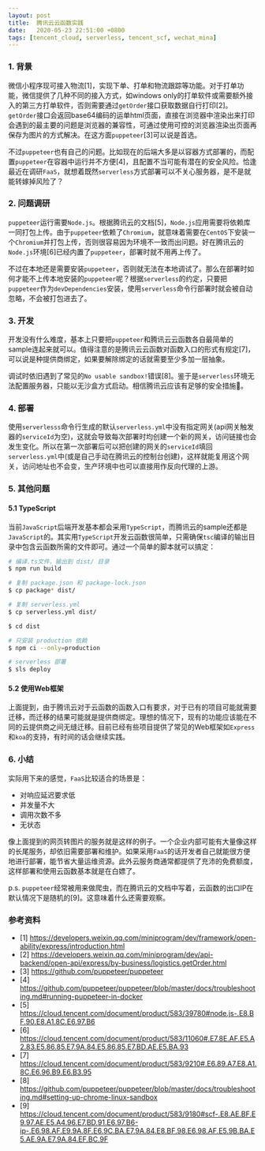 ```yaml
---
layout: post
title:  腾讯云云函数实践
date:   2020-05-23 22:51:00 +0800
tags: [tencent_cloud, serverless, tencent_scf, wechat_mina]
---
```


### 1. 背景

微信小程序现可接入物流[1]，实现下单、打单和物流跟踪等功能。对于打单功能，微信提供了几种不同的接入方式，如windows only的打单软件或需要额外接入的第三方打单软件，否则需要通过`getOrder`接口获取数据自行打印[2]。`getOrder`接口会返回base64编码的运单html页面，直接在浏览器中渲染出来打印会遇到的最主要的问题是浏览器的兼容性，可通过使用可控的浏览器渲染出页面再保存为图片的方式解决。在这方面`puppeteer`[3]可以说是首选。

不过`puppeteer`也有自己的问题。比如现在的后端大多是以容器方式部署的，而配置`puppeteer`在容器中运行并不方便[4]，且配置不当可能有潜在的安全风险。恰逢最近在调研`FaaS`，就想着既然`serverless`方式部署可以不关心服务器，是不是就能转嫁掉风险了？

### 2. 问题调研

`puppeteer`运行需要`Node.js`。根据腾讯云的文档[5]，`Node.js`应用需要将依赖库一同打包上传。由于`puppeteer`依赖了`Chromium`，就意味着需要在`CentOS`下安装一个`Chromium`并打包上传，否则很容易因为环境不一致而出问题。好在腾讯云的`Node.js`环境[6]已经内置了`puppeteer`，部署时就不用再上传了。

不过在本地还是需要安装`puppeteer`，否则就无法在本地调试了。那么在部署时如何才能不上传本地安装的`puppeteer`呢？根据`serverless`的约定，只要把`puppeteer`作为`devDependencies`安装，使用`serverless`命令行部署时就会被自动忽略，不会被打包进去了。

### 3. 开发

开发没有什么难度，基本上只要把`puppeteer`和腾讯云云函数各自最简单的sample连起来就可以。值得注意的是腾讯云云函数对函数入口的形式有规定[7]，可以说是种提供商绑定，如果要解除绑定的话就需要至少多加一层抽象。

调试时依旧遇到了常见的`No usable sandbox!`错误[8]。鉴于是`serverless`环境无法配置服务器，只能以无沙盒方式启动。相信腾讯云应该有足够的安全措施🐶。

### 4. 部署

使用`serverlesss`命令行生成的默认`serverless.yml`中没有指定网关(api网关触发器的`serviceId`为空)，这就会导致每次部署时均创建一个新的网关，访问链接也会发生变化。所以在第一次部署后可以把创建的网关的`serviceId`填回`serverless.yml`中(或是自己手动在腾讯云的控制台创建)，这样就能复用这个网关，访问地址也不会变，生产环境中也可以直接用作反向代理的上游。

### 5. 其他问题

#### 5.1 TypeScript

当前`JavaScript`后端开发基本都会采用`TypeScript`，而腾讯云的sample还都是`JavaScript`的。其实用`TypeScript`开发云函数很简单，只需确保`tsc`编译的输出目录中包含云函数所需的文件即可。通过一个简单的脚本就可以搞定：

```bash
# 编译.ts文件，输出到 dist/ 目录
$ npm run build

# 复制 package.json 和 package-lock.json
$ cp package* dist/

# 复制 serverless.yml
$ cp serverless.yml dist/

$ cd dist

# 只安装 production 依赖
$ npm ci --only=production

# serverless 部署
$ sls deploy
```

#### 5.2 使用Web框架

上面提到，由于腾讯云对于云函数的函数入口有要求，对于已有的项目可能就需要迁移，而迁移的结果可能就是提供商绑定。理想的情况下，现有的功能应该能在不同的云提供商之间无缝迁移。目前已经有些项目提供了常见的Web框架如`Express`和`koa`的支持，有时间的话会继续实践。

### 6. 小结

实际用下来的感觉，`FaaS`比较适合的场景是：

* 对响应延迟要求低
* 并发量不大
* 调用次数不多
* 无状态

像上面提到的网页转图片的服务就是这样的例子。一个企业内部可能有大量像这样的长尾服务，却依旧需要部署和维护。如果采用`FaaS`的话开发者自己就能很方便地进行部署，能节省大量运维资源。此外云服务商通常都提供了充沛的免费额度，这样部署和使用云函数基本就是在白嫖了。

p.s. `puppeteer`经常被用来做爬虫，而在腾讯云的文档中写着，云函数的出口IP在默认情况下是随机的[9]。这意味着什么还需要观察。

### 参考资料
* [1] https://developers.weixin.qq.com/miniprogram/dev/framework/open-ability/express/introduction.html
* [2] https://developers.weixin.qq.com/miniprogram/dev/api-backend/open-api/express/by-business/logistics.getOrder.html
* [3] https://github.com/puppeteer/puppeteer
* [4] https://github.com/puppeteer/puppeteer/blob/master/docs/troubleshooting.md#running-puppeteer-in-docker
* [5] https://cloud.tencent.com/document/product/583/39780#node.js-.E8.BF.90.E8.A1.8C.E6.97.B6
* [6] https://cloud.tencent.com/document/product/583/11060#.E7.8E.AF.E5.A2.83.E5.86.85.E7.9A.84.E5.86.85.E7.BD.AE.E5.BA.93
* [7] https://cloud.tencent.com/document/product/583/9210#.E6.89.A7.E8.A1.8C.E6.96.B9.E6.B3.95
* [8] https://github.com/puppeteer/puppeteer/blob/master/docs/troubleshooting.md#setting-up-chrome-linux-sandbox
* [9] https://cloud.tencent.com/document/product/583/9180#scf-.E8.AE.BF.E9.97.AE.E5.A4.96.E7.BD.91.E6.97.B6-ip-.E6.98.AF.E9.9A.8F.E6.9C.BA.E7.9A.84.E8.BF.98.E6.98.AF.E5.9B.BA.E5.AE.9A.E7.9A.84.EF.BC.9F
